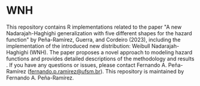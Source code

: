 # WNH
This repository contains R implementations related to the paper "A new Nadarajah-Haghighi generalization with five different shapes for the hazard function" by Peña-Ramírez, Guerra, and Cordeiro (2023), including the implementation of the introduced new distribution: Weibull Nadarajah-Haghighi (WNH). The paper proposes a novel approach to modeling hazard functions and provides detailed descriptions of the methodology and results . If you have any questions or issues, please contact Fernando A. Peña-Ramírez (fernando.p.ramirez@ufsm.br). This repository is maintained by Fernando A. Peña-Ramírez.
